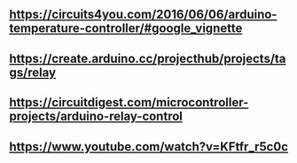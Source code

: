 ## https://circuits4you.com/2016/06/06/arduino-temperature-controller/#google_vignette

## https://create.arduino.cc/projecthub/projects/tags/relay

## https://circuitdigest.com/microcontroller-projects/arduino-relay-control

## https://www.youtube.com/watch?v=KFtfr_r5c0c
